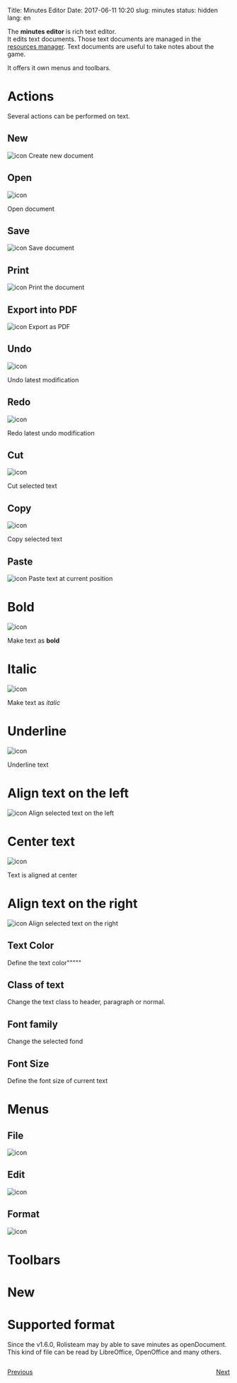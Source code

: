 Title: Minutes Editor
Date: 2017-06-11 10:20
slug: minutes
status: hidden
lang: en

The **minutes editor** is rich text editor.  
It edits text documents. Those text documents are managed in the [resources manager]({filename}10_resources.md).
Text documents are useful to take notes about the game.

It offers it own menus and toolbars.
# Actions

Several actions can be performed on text.
## New

![icon]({static}/images/minutes/win/filenew.png)
Create new document

## Open
![icon]({static}/images/minutes/win/fileopen.png)

Open document

## Save
![icon]({static}/images/minutes/win/filesave.png)
Save document

## Print
![icon]({static}/images/minutes/win/fileprint.png)
Print the document

## Export into PDF
![icon]({static}/images/minutes/win/exportpdf.png)
Export as PDF

## Undo
![icon]({static}/images/minutes/win/editundo.png)

Undo latest modification

## Redo
![icon]({static}/images/minutes/win/editredo.png)

Redo latest undo modification

## Cut
![icon]({static}/images/minutes/win/editcut.png)

Cut selected text

## Copy
![icon]({static}/images/minutes/win/editcopy.png)

Copy selected text
## Paste
![icon]({static}/images/minutes/win/editpaste.png)
Paste text at current position

# Bold
![icon]({static}/images/minutes/win/textbold.png)

Make text as **bold**

# Italic
![icon]({static}/images/minutes/win/textitalic.png)

Make text as *italic*
# Underline
![icon]({static}/images/minutes/win/textunder.png)

Underline text

# Align text on the left
![icon]({static}/images/minutes/win/textleft.png)
Align selected text on the left
# Center text
![icon]({static}/images/minutes/win/textcenter.png)

Text is aligned at center

# Align text on the right
![icon]({static}/images/minutes/win/textright.png)
Align selected text on the right

## Text Color

Define the text color"""""

## Class of text
Change the text class to header, paragraph or normal.

## Font family
Change the selected fond

## Font Size
Define the font size of current text

# Menus

## File
![icon]({static}/images/panel/menu_edit_noteeditor.jpg)

## Edit
![icon]({static}/images/panel/menu_2_noteeditor.jpg)



## Format
![icon]({static}/images/panel/menu_format_noteeditor.jpg)

# Toolbars

# New


# Supported format

Since the v1.6.0, Rolisteam may by able to save minutes as openDocument.
This kind of file can be read by LibreOffice, OpenOffice and many
others.


<p style="text-align: left; width:49%;  display: inline-block;"><a href="/vectorialMap.html">Previous</a></p>
<p style="text-align: right; width:50%;  display: inline-block;"><a href="/sharednotes.html">Next</a></p>
